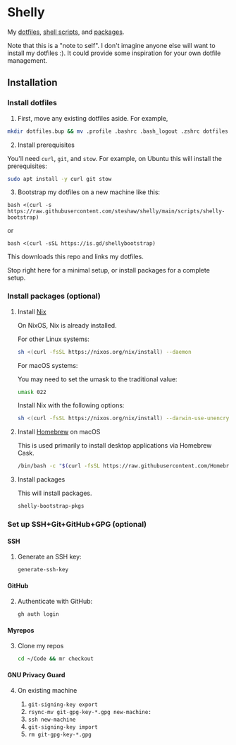 # Shelly

My [dotfiles](./files/home), [shell scripts](./scripts), and [packages](./nix).

Note that this is a "note to self". I don't imagine anyone else will want to
install my dotfiles :). It could provide some inspiration for your own
dotfile management.

## Installation

### Install dotfiles

1. First, move any existing dotfiles aside. For example,

```bash
mkdir dotfiles.bup && mv .profile .bashrc .bash_logout .zshrc dotfiles.bup/
```

2. Install prerequisites

You'll need `curl`, `git`, and `stow`. For example, on Ubuntu this will
install the prerequisites:

```bash
sudo apt install -y curl git stow
```

3. Bootstrap my dotfiles on a new machine like this:

``` sh-session
bash <(curl -s https://raw.githubusercontent.com/steshaw/shelly/main/scripts/shelly-bootstrap)
```

or
``` sh-session
bash <(curl -sSL https://is.gd/shellybootstrap)
```

This downloads this repo and links my dotfiles.

Stop right here for a minimal setup, or install packages for a complete
setup.

### Install packages (optional)

1.  Install [Nix](https://nixos.org/nix)

    On NixOS, Nix is already installed.

    For other Linux systems:

    ```bash
    sh <(curl -fsSL https://nixos.org/nix/install) --daemon
    ```

    For macOS systems:

    You may need to set the umask to the traditional value:

    ```bash
    umask 022
    ```

    Install Nix with the following options:

    ```bash
    sh <(curl -fsSL https://nixos.org/nix/install) --darwin-use-unencrypted-nix-store-volume --daemon
    ```

2.  Install [Homebrew](https://brew.sh) on macOS

    This is used primarily to install desktop applications via Homebrew
    Cask.

    ```bash
    /bin/bash -c "$(curl -fsSL https://raw.githubusercontent.com/Homebrew/install/master/install.sh)"
    ```

4.  Install packages

    This will install packages.

    ```bash
    shelly-bootstrap-pkgs
    ```

### Set up SSH+Git+GitHub+GPG (optional)

#### SSH

1.  Generate an SSH key:

    ```bash
    generate-ssh-key
    ```

#### GitHub

2.  Authenticate with GitHub:

    ```bash
    gh auth login
    ```

#### Myrepos

3.  Clone my repos

    ```bash
    cd ~/Code && mr checkout
    ```
#### GNU Privacy Guard

4. On existing machine

   1. `git-signing-key export`
   2. `rsync-mv git-gpg-key-*.gpg new-machine:`
   3. `ssh new-machine`
   4. `git-signing-key import`
   5. `rm git-gpg-key-*.gpg`
